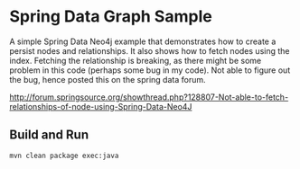 Spring Data Graph Sample
========================

A simple Spring Data Neo4j example that demonstrates how to create a persist nodes and relationships. It also shows how
to fetch nodes using the index. Fetching the relationship is breaking, as there might be some problem in this
code (perhaps some bug in my code). Not able to figure out the bug, hence posted this on the spring data forum.

http://forum.springsource.org/showthread.php?128807-Not-able-to-fetch-relationships-of-node-using-Spring-Data-Neo4J

Build and Run
-------------

`mvn clean package exec:java`
